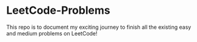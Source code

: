 # LeetCode-Problems
This repo is to document my exciting journey to finish all the existing easy and medium problems on LeetCode!

